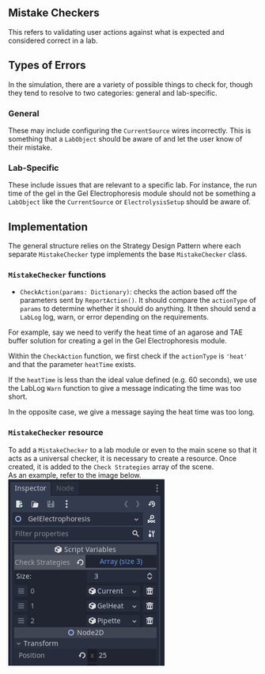## Mistake Checkers
This refers to validating user actions against what is expected and considered correct in a lab.
## Types of Errors
In the simulation, there are a variety of possible things to check for, though they tend to resolve to two categories: general and lab-specific. 
### General
These may include configuring the `CurrentSource` wires incorrectly. This is something that a `LabObject` should be aware of and let the user know of their mistake.
### Lab-Specific
These include issues that are relevant to a specific lab. For instance, the run time of the gel in the Gel Electrophoresis module should not be something a `LabObject` like the `CurrentSource` or `ElectrolysisSetup` should be aware of.
## Implementation
The general structure relies on the Strategy Design Pattern where each separate `MistakeChecker` type implements the base `MistakeChecker` class.
### `MistakeChecker` functions
- `CheckAction(params: Dictionary)`: checks the action based off the parameters sent by `ReportAction()`. It should compare the `actionType` of `params` to determine whether it should do anything. It then should send a `LabLog` log, warn, or error depending on the requirements.

For example, say we need to verify the heat time of an agarose and TAE buffer solution for creating a gel in the Gel Electrophoresis module.

Within the `CheckAction` function, we first check if the `actionType` is `'heat'` and that the parameter `heatTime` exists.

If the `heatTime` is less than the ideal value defined (e.g. 60 seconds), we use the LabLog `Warn` function to give a message indicating the time was too short.

In the opposite case, we give a message saying the heat time was too long.

### `MistakeChecker` resource
To add a `MistakeChecker` to a lab module or even to the main scene so that it acts as a universal checker, it is necessary to create a resource. Once created, it is added to the `Check Strategies` array of the scene. <br>
As an example, refer to the image below. <br>
![image](./images/Example_CheckStrategies.png)